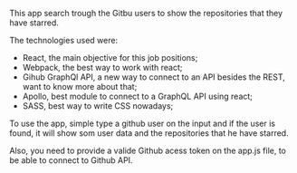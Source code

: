 This app search trough the Gitbu users to show the repositories that they have starred.

The technologies used were:

- React, the main objective for this job positions;
- Webpack, the best way to work with react;
- Gihub GraphQl API, a new way to connect to an API besides the REST, want to know more about that;
- Apollo, best module to connect to a GraphQL API using react;
- SASS, best way to write CSS nowadays;

To use the app, simple type a github user on the input and if the user is found, it will show som user data and the repositories that he have starred.

Also, you need to provide a valide Github acess token on the app.js file, to be able to connect to Github API.
